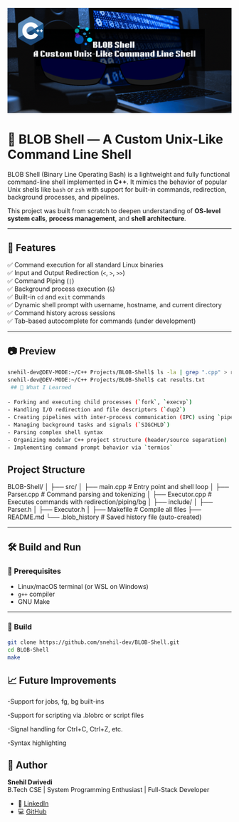 <!-- adding banner image -->
<p align="center">
 <p align="center">
  <img src="../images/blob.gif" alt="Snehil Dwivedi Banner" style="width: 100%; max-height: 300px; object-fit: cover;" />
</p>

# 🐚 BLOB Shell — A Custom Unix-Like Command Line Shell

BLOB Shell (Binary Line Operating Bash) is a lightweight and fully functional command-line shell implemented in **C++**. It mimics the behavior of popular Unix shells like `bash` or `zsh` with support for built-in commands, redirection, background processes, and pipelines.

This project was built from scratch to deepen understanding of **OS-level system calls**, **process management**, and **shell architecture**.

---

## 🚀 Features

✅ Command execution for all standard Linux binaries  
✅ Input and Output Redirection (`<`, `>`, `>>`)  
✅ Command Piping (`|`)  
✅ Background process execution (`&`)  
✅ Built-in `cd` and `exit` commands  
✅ Dynamic shell prompt with username, hostname, and current directory  
✅ Command history across sessions  
✅ Tab-based autocomplete for commands (under development)

---

## 📷 Preview

```bash
snehil-dev@DEV-MODE:~/C++ Projects/BLOB-Shell$ ls -la | grep ".cpp" > results.txt
snehil-dev@DEV-MODE:~/C++ Projects/BLOB-Shell$ cat results.txt
 ## 🧠 What I Learned

- Forking and executing child processes (`fork`, `execvp`)
- Handling I/O redirection and file descriptors (`dup2`)
- Creating pipelines with inter-process communication (IPC) using `pipe`
- Managing background tasks and signals (`SIGCHLD`)
- Parsing complex shell syntax
- Organizing modular C++ project structure (header/source separation)
- Implementing command prompt behavior via `termios`

```

## Project Structure

BLOB-Shell/
│
├── src/
│ ├── main.cpp # Entry point and shell loop
│ ├── Parser.cpp # Command parsing and tokenizing
│ ├── Executor.cpp # Executes commands with redirection/piping/bg
│
├── include/
│ ├── Parser.h
│ ├── Executor.h
│
├── Makefile # Compile all files
├── README.md
└── .blob_history # Saved history file (auto-created)

---

## 🛠️ Build and Run

### 🔧 Prerequisites

- Linux/macOS terminal (or WSL on Windows)
- `g++` compiler
- GNU Make

---

### 🔨 Build

```bash
git clone https://github.com/snehil-dev/BLOB-Shell.git
cd BLOB-Shell
make

```

## 📈 Future Improvements

-Support for jobs, fg, bg built-ins

-Support for scripting via .blobrc or script files

-Signal handling for Ctrl+C, Ctrl+Z, etc.

-Syntax highlighting

## 🙋 Author

**Snehil Dwivedi**  
B.Tech CSE | System Programming Enthusiast | Full-Stack Developer

- 🔗 [LinkedIn](https://www.linkedin.com/in/snehil-dwivedi)
- 💻 [GitHub](https://github.com/snehil-dev)
